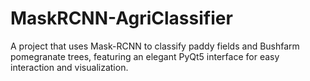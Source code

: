 # MaskRCNN-AgriClassifier
A project that uses Mask-RCNN to classify paddy fields and Bushfarm pomegranate trees, featuring an elegant PyQt5 interface for easy interaction and visualization.
